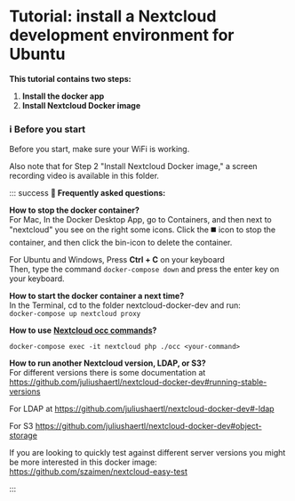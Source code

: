 # Tutorial: install a Nextcloud development environment for Ubuntu

**This tutorial contains two steps:**

1. **Install the docker app**
2. **Install Nextcloud Docker image**

### ℹ️ Before you start

Before you start, make sure your WiFi is working.

Also note that for Step 2 "Install Nextcloud Docker image," a screen recording video is available in this folder.

::: success
**🙋 Frequently asked questions:**

**How to stop the docker container?**  
For Mac, In the Docker Desktop App, go to Containers, and then next to "nextcloud" you see on the right some icons. Click the ◼️ icon to stop the container, and then click the bin-icon to delete the container.

For Ubuntu and Windows, Press **Ctrl + C** on your keyboard  
Then, type the command `docker-compose down` and press the enter key on your keyboard.

**How to start the docker container a next time?**  
In the Terminal, cd to the folder nextcloud-docker-dev and run:  
`docker-compose up nextcloud proxy`

**How to use** [**Nextcloud occ commands**](https://docs.nextcloud.com/server/latest/admin_manual/configuration_server/occ_command.html?highlight=occ)**?**

`docker-compose exec -it nextcloud php ./occ <your-command>`

**How to run another Nextcloud version, LDAP, or S3?**  
For different versions there is some documentation at <https://github.com/juliushaertl/nextcloud-docker-dev#running-stable-versions>

For LDAP at <https://github.com/juliushaertl/nextcloud-docker-dev#-ldap>

For S3 <https://github.com/juliushaertl/nextcloud-docker-dev#object-storage>

If you are looking to quickly test against different server versions you might be more interested in this docker image: <https://github.com/szaimen/nextcloud-easy-test>

:::